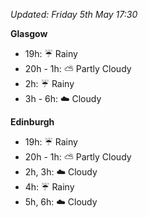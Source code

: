 *Updated: Friday 5th May 17:30*

**Glasgow**

* 19h: :umbrella: Rainy
* 20h - 1h: :partly_sunny: Partly Cloudy
* 2h: :umbrella: Rainy
* 3h - 6h: :cloud: Cloudy

**Edinburgh**

* 19h: :umbrella: Rainy
* 20h - 1h: :partly_sunny: Partly Cloudy
* 2h, 3h: :cloud: Cloudy
* 4h: :umbrella: Rainy
* 5h, 6h: :cloud: Cloudy

